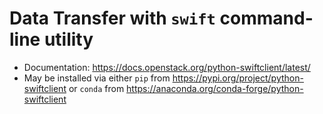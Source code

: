 # Data Transfer with `swift` command-line utility

- Documentation: https://docs.openstack.org/python-swiftclient/latest/
- May be installed via either `pip` from https://pypi.org/project/python-swiftclient or `conda` from https://anaconda.org/conda-forge/python-swiftclient
